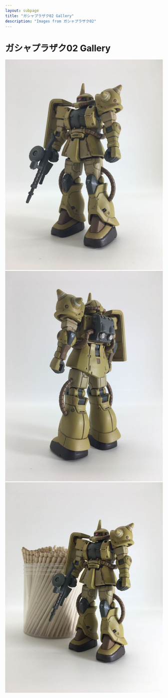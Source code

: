 ```yaml
---
layout: subpage
title: "ガシャプラザク02 Gallery"
description: "Images from ガシャプラザク02"
---
```


# ガシャプラザク02 Gallery

![405](ガシャプラザク02/405.JPG)
![406](ガシャプラザク02/406.JPG)
![407](ガシャプラザク02/407.JPG)
